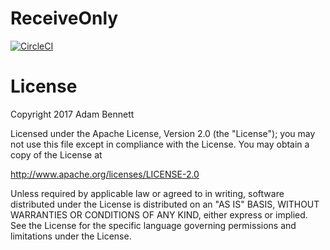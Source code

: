 # ReceiveOnly

[![CircleCI](https://circleci.com/gh/ditn/ReceiveOnly/tree/master.svg?style=svg)](https://circleci.com/gh/ditn/ReceiveOnly/tree/master)

# License

Copyright 2017 Adam Bennett

Licensed under the Apache License, Version 2.0 (the "License"); you may not use this file except in compliance with the License. You may obtain a copy of the License at

http://www.apache.org/licenses/LICENSE-2.0

Unless required by applicable law or agreed to in writing, software distributed under the License is distributed on an "AS IS" BASIS, WITHOUT WARRANTIES OR CONDITIONS OF ANY KIND, either express or implied. See the License for the specific language governing permissions and limitations under the License.
